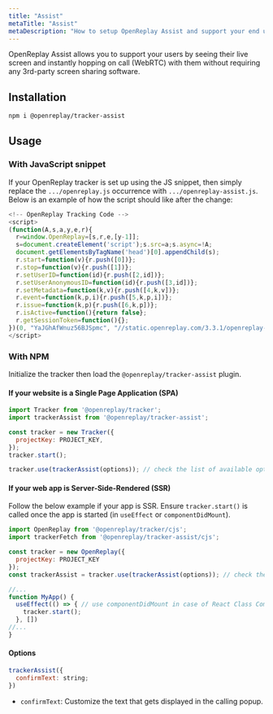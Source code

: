 ```yaml
---
title: "Assist"
metaTitle: "Assist"
metaDescription: "How to setup OpenReplay Assist and support your end users through live screen and WebRTC."
---
```


OpenReplay Assist allows you to support your users by seeing their live screen and instantly hopping on call (WebRTC) with them without requiring any 3rd-party screen sharing software.

## Installation

```bash
npm i @openreplay/tracker-assist
```

## Usage

### With JavaScript snippet

If your OpenReplay tracker is set up using the JS snippet, then simply replace the `.../openreplay.js` occurrence with `.../openreplay-assist.js`. Below is an example of how the script should like after the change:

```js
<!-- OpenReplay Tracking Code -->
<script>
(function(A,s,a,y,e,r){
  r=window.OpenReplay=[s,r,e,[y-1]];
  s=document.createElement('script');s.src=a;s.async=!A;
  document.getElementsByTagName('head')[0].appendChild(s);
  r.start=function(v){r.push([0])};
  r.stop=function(v){r.push([1])};
  r.setUserID=function(id){r.push([2,id])};
  r.setUserAnonymousID=function(id){r.push([3,id])};
  r.setMetadata=function(k,v){r.push([4,k,v])};
  r.event=function(k,p,i){r.push([5,k,p,i])};
  r.issue=function(k,p){r.push([6,k,p])};
  r.isActive=function(){return false};
  r.getSessionToken=function(){};
})(0, "YaJGhAfWnuz56BJSpmc", "//static.openreplay.com/3.3.1/openreplay-assist.js",1,28);
</script>
```

### With NPM

Initialize the tracker then load the `@openreplay/tracker-assist` plugin.

#### If your website is a Single Page Application (SPA)

```js
import Tracker from '@openreplay/tracker';
import trackerAssist from '@openreplay/tracker-assist';

const tracker = new Tracker({
  projectKey: PROJECT_KEY,
});
tracker.start();

tracker.use(trackerAssist(options)); // check the list of available options below
```

#### If your web app is Server-Side-Rendered (SSR)

Follow the below example if your app is SSR. Ensure `tracker.start()` is called once the app is started (in `useEffect` or `componentDidMount`).

```js
import OpenReplay from '@openreplay/tracker/cjs';
import trackerFetch from '@openreplay/tracker-assist/cjs';

const tracker = new OpenReplay({
  projectKey: PROJECT_KEY
});
const trackerAssist = tracker.use(trackerAssist(options)); // check the list of available options below

//...
function MyApp() {
  useEffect(() => { // use componentDidMount in case of React Class Component
    tracker.start();
  }, [])
//...
}
```

#### Options

```js
trackerAssist({
  confirmText: string;
})
```

- `confirmText`: Customize the text that gets displayed in the calling popup.
